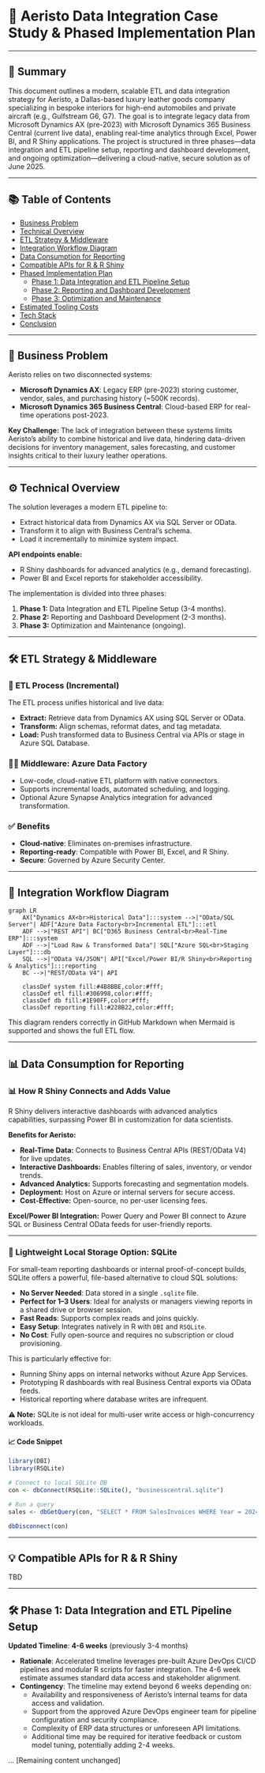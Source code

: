 # 🌟 Aeristo Data Integration Case Study & Phased Implementation Plan

---

## 📌 Summary

This document outlines a modern, scalable ETL and data integration strategy for Aeristo, a Dallas-based luxury leather goods company specializing in bespoke interiors for high-end automobiles and private aircraft (e.g., Gulfstream G6, G7). The goal is to integrate legacy data from Microsoft Dynamics AX (pre-2023) with Microsoft Dynamics 365 Business Central (current live data), enabling real-time analytics through Excel, Power BI, and R Shiny applications. The project is structured in three phases—data integration and ETL pipeline setup, reporting and dashboard development, and ongoing optimization—delivering a cloud-native, secure solution as of June 2025.

---

## 📚 Table of Contents

* [Business Problem](#business-problem)
* [Technical Overview](#technical-overview)
* [ETL Strategy & Middleware](#etl-strategy--middleware)
* [Integration Workflow Diagram](#integration-workflow-diagram)
* [Data Consumption for Reporting](#data-consumption-for-reporting)
* [Compatible APIs for R & R Shiny](#compatible-apis-for-r--r-shiny)
* [Phased Implementation Plan](#phased-implementation-plan)
  * [Phase 1: Data Integration and ETL Pipeline Setup](#phase-1-data-integration-and-etl-pipeline-setup)
  * [Phase 2: Reporting and Dashboard Development](#phase-2-reporting-and-dashboard-development)
  * [Phase 3: Optimization and Maintenance](#phase-3-optimization-and-maintenance)
* [Estimated Tooling Costs](#estimated-tooling-costs)
* [Tech Stack](#tech-stack)
* [Conclusion](#conclusion)

---

## 📝 Business Problem

Aeristo relies on two disconnected systems:

* **Microsoft Dynamics AX**: Legacy ERP (pre-2023) storing customer, vendor, sales, and purchasing history (~500K records).
* **Microsoft Dynamics 365 Business Central**: Cloud-based ERP for real-time operations post-2023.

**Key Challenge:** The lack of integration between these systems limits Aeristo’s ability to combine historical and live data, hindering data-driven decisions for inventory management, sales forecasting, and customer insights critical to their luxury leather operations.

---

## ⚙️ Technical Overview

The solution leverages a modern ETL pipeline to:

* Extract historical data from Dynamics AX via SQL Server or OData.
* Transform it to align with Business Central’s schema.
* Load it incrementally to minimize system impact.

**API endpoints enable:**

* R Shiny dashboards for advanced analytics (e.g., demand forecasting).
* Power BI and Excel reports for stakeholder accessibility.

The implementation is divided into three phases:

1. **Phase 1:** Data Integration and ETL Pipeline Setup (3-4 months).
2. **Phase 2:** Reporting and Dashboard Development (2-3 months).
3. **Phase 3:** Optimization and Maintenance (ongoing).

---

## 🛠️ ETL Strategy & Middleware

### 🔄 ETL Process (Incremental)

The ETL process unifies historical and live data:

* **Extract:** Retrieve data from Dynamics AX using SQL Server or OData.
* **Transform:** Align schemas, reformat dates, and tag metadata.
* **Load:** Push transformed data to Business Central via APIs or stage in Azure SQL Database.

### 🧝️‍⚖️ Middleware: Azure Data Factory

* Low-code, cloud-native ETL platform with native connectors.
* Supports incremental loads, automated scheduling, and logging.
* Optional Azure Synapse Analytics integration for advanced transformation.

### ✅ Benefits

* **Cloud-native**: Eliminates on-premises infrastructure.
* **Reporting-ready**: Compatible with Power BI, Excel, and R Shiny.
* **Secure**: Governed by Azure Security Center.

---

## 🧬 Integration Workflow Diagram

```mermaid
graph LR
    AX["Dynamics AX<br>Historical Data"]:::system -->|"OData/SQL Server"| ADF["Azure Data Factory<br>Incremental ETL"]:::etl
    ADF -->|"REST API"| BC["D365 Business Central<br>Real-Time ERP"]:::system
    ADF -->|"Load Raw & Transformed Data"| SQL["Azure SQL<br>Staging Layer"]:::db
    SQL -->|"OData V4/JSON"| API["Excel/Power BI/R Shiny<br>Reporting & Analytics"]:::reporting
    BC -->|"REST/OData V4"| API

    classDef system fill:#4B8BBE,color:#fff;
    classDef etl fill:#306998,color:#fff;
    classDef db fill:#1E90FF,color:#fff;
    classDef reporting fill:#228B22,color:#fff;
```

This diagram renders correctly in GitHub Markdown when Mermaid is supported and shows the full ETL flow.

---

## 📊 Data Consumption for Reporting

### 📊 How R Shiny Connects and Adds Value

R Shiny delivers interactive dashboards with advanced analytics capabilities, surpassing Power BI in customization for data scientists.

**Benefits for Aeristo:**

* **Real-Time Data:** Connects to Business Central APIs (REST/OData V4) for live updates.
* **Interactive Dashboards:** Enables filtering of sales, inventory, or vendor trends.
* **Advanced Analytics:** Supports forecasting and segmentation models.
* **Deployment:** Host on Azure or internal servers for secure access.
* **Cost-Effective:** Open-source, no per-user licensing fees.

**Excel/Power BI Integration:** Power Query and Power BI connect to Azure SQL or Business Central OData feeds for user-friendly reports.

---

### 🧱 Lightweight Local Storage Option: SQLite

For small-team reporting dashboards or internal proof-of-concept builds, SQLite offers a powerful, file-based alternative to cloud SQL solutions:

- **No Server Needed**: Data stored in a single `.sqlite` file.
- **Perfect for 1–3 Users**: Ideal for analysts or managers viewing reports in a shared drive or browser session.
- **Fast Reads**: Supports complex reads and joins quickly.
- **Easy Setup**: Integrates natively in R with `DBI` and `RSQLite`.
- **No Cost**: Fully open-source and requires no subscription or cloud provisioning.

This is particularly effective for:
- Running Shiny apps on internal networks without Azure App Services.
- Prototyping R dashboards with real Business Central exports via OData feeds.
- Historical reporting where database writes are infrequent.

**⚠ Note:** SQLite is not ideal for multi-user write access or high-concurrency workloads.

#### 📈 Code Snippet
```r
library(DBI)
library(RSQLite)

# Connect to local SQLite DB
con <- dbConnect(RSQLite::SQLite(), "businesscentral.sqlite")

# Run a query
sales <- dbGetQuery(con, "SELECT * FROM SalesInvoices WHERE Year = 2024")

dbDisconnect(con)
```

---

## 💡 Compatible APIs for R & R Shiny

TBD

---

## 🛠️ Phase 1: Data Integration and ETL Pipeline Setup

**Updated Timeline**: **4-6 weeks** (previously 3-4 months)
- **Rationale**: Accelerated timeline leverages pre-built Azure DevOps CI/CD pipelines and modular R scripts for faster integration. The 4-6 week estimate assumes standard data access and stakeholder alignment.
- **Contingency**: The timeline may extend beyond 6 weeks depending on:
  - Availability and responsiveness of Aeristo’s internal teams for data access and validation.
  - Support from the approved Azure DevOps engineer team for pipeline configuration and security compliance.
  - Complexity of ERP data structures or unforeseen API limitations.
  - Additional time may be required for iterative feedback or custom model tuning, potentially adding 2-4 weeks.

... [Remaining content unchanged]











